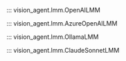 ::: vision_agent.lmm.OpenAILMM

::: vision_agent.lmm.AzureOpenAILMM

::: vision_agent.lmm.OllamaLMM

::: vision_agent.lmm.ClaudeSonnetLMM
